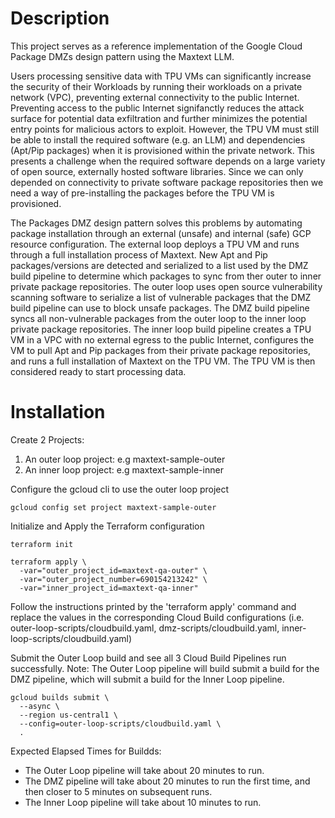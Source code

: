 # Description

This project serves as a reference implementation of the Google Cloud Package DMZs design pattern using the Maxtext LLM. 

Users processing sensitive data with TPU VMs can significantly increase the security of their Workloads by running their workloads on a private network (VPC), preventing external connectivity to the public Internet. Preventing access to the public Internet signifanctly reduces the attack surface for potential data exfiltration and further minimizes the potential entry points for malicious actors to exploit. However, the TPU VM must still be able to install the required software (e.g. an LLM) and dependencies (Apt/Pip packages) when it is provisioned within the private network. This presents a challenge when the required software depends on a large variety of open source, externally hosted software libraries. Since we can only depended on connectivity to private software package repositories then we need a way of pre-installing the packages before the TPU VM is provisioned.

The Packages DMZ design pattern solves this problems by automating package installation through an external (unsafe) and internal (safe) GCP resource configuration. The external loop deploys a TPU VM and runs through a full installation process of Maxtext. New Apt and Pip packages/versions are detected and serialized to a list used by the DMZ build pipeline to determine which packages to sync from ther outer to inner private package repositories. The outer loop uses open source vulnerability scanning software to serialize a list of vulnerable packages that the DMZ build pipeline can use to block unsafe packages. The DMZ build pipeline syncs all non-vulnerable packages from the outer loop to the inner loop private package repositories. The inner loop build pipeline creates a TPU VM in a VPC with no external egress to the public Internet, configures the VM to pull Apt and Pip packages from their private package repositories, and runs a full installation of Maxtext on the TPU VM. The TPU VM is then considered ready to start processing data.

# Installation

Create 2 Projects:
1) An outer loop project: e.g maxtext-sample-outer
2) An inner loop project: e.g maxtext-sample-inner

Configure the gcloud cli to use the outer loop project
```
gcloud config set project maxtext-sample-outer
```

Initialize and Apply the Terraform configuration
```
terraform init

terraform apply \
  -var="outer_project_id=maxtext-qa-outer" \
  -var="outer_project_number=690154213242" \
  -var="inner_project_id=maxtext-qa-inner"
```

Follow the instructions printed by the 'terraform apply' command and replace the values in the corresponding Cloud Build configurations (i.e. outer-loop-scripts/cloudbuild.yaml, dmz-scripts/cloudbuild.yaml, inner-loop-scripts/cloudbuild.yaml)

Submit the Outer Loop build and see all 3 Cloud Build Pipelines run successfully. 
Note: The Outer Loop pipeline will build submit a build for the DMZ pipeline, which will submit a build for the Inner Loop pipeline.

```
gcloud builds submit \
  --async \
  --region us-central1 \
  --config=outer-loop-scripts/cloudbuild.yaml \
  .
```

Expected Elapsed Times for Buildds:
* The Outer Loop pipeline will take about 20 minutes to run.
* The DMZ pipeline will take about 20 minutes to run the first time, and then closer to 5 minutes on subsequent runs.
* The Inner Loop pipeline will take about 10 minutes to run.
